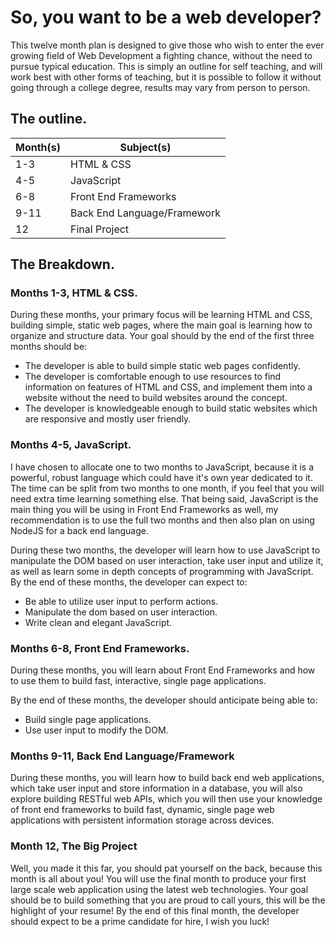 # So, you want to be a web developer?

This twelve month plan is designed to give those who wish to enter the ever growing field of Web Development a fighting chance, without the need to pursue typical education.  This is simply an outline for self teaching, and will work best with other forms of teaching, but it is possible to follow it without going through a college degree, results may vary from person to person.

## The outline.

| Month(s) | Subject(s)  |
| ------------ | ------------ |
| 1-3 | HTML & CSS |
| 4-5 | JavaScript |
| 6-8 | Front End Frameworks |
| 9-11 | Back End Language/Framework |
| 12 | Final Project |

## The Breakdown.

### Months 1-3, HTML & CSS.

During these months, your primary focus will be learning HTML and CSS, building simple, static web pages, where the main goal is learning how to organize and structure data. Your goal should by the end of the first three months should be:
- The developer is able to build simple static web pages confidently.
- The developer is comfortable enough to use resources to find information on features of HTML and CSS, and implement them into a website without the need to build websites around the concept.
- The developer is knowledgeable enough to build static websites which are responsive and mostly user friendly.

### Months 4-5, JavaScript.

I have chosen to allocate one to two months to JavaScript, because it is a powerful, robust language which could have it's own year dedicated to it. The time can be split from two months to one month, if you feel that you will need extra time learning something else. That being said, JavaScript is the main thing you will be using in Front End Frameworks as well, my recommendation is to use the full two months and then also plan on using NodeJS for a back end language.

During these two months, the developer will learn how to use JavaScript to manipulate the DOM based on user interaction, take user input and utilize it, as well as learn some in depth concepts of programming with JavaScript. By the end of these months, the developer can expect to:
- Be able to utilize user input to perform actions.
- Manipulate the dom based on user interaction.
- Write clean and elegant JavaScript.

### Months 6-8, Front End Frameworks.

During these months, you will learn about Front End Frameworks and how to use them to build fast, interactive, single page applications.

By the end of these months, the developer should anticipate being able to:
- Build single page applications.
- Use user input to modify the DOM.

### Months 9-11, Back End Language/Framework

During these months, you will learn how to build back end web applications, which take user input and store information in a database, you will also explore building RESTful web APIs, which you will then use your knowledge of front end frameworks to build fast, dynamic, single page web applications with persistent information storage across devices.

### Month 12, The Big Project

Well, you made it this far, you should pat yourself on the back, because this month is all about you! You will use the final month to produce your first large scale web application using the latest web technologies. Your goal should be to build something that you are proud to call yours, this will be the highlight of your resume! By the end of this final month, the developer should expect to be a prime candidate for hire, I wish you luck!